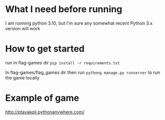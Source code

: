 # What I need before running
I am running python 3.10, but I'm sure any somewhat recent Python 3.x version will work

# How to get started
run in flag-games dir `pip install -r requirements.txt` 

In flag-games/flag_games dir then run `pythong manage.py runserver` to run the game locally

# Example of game
http://ptavakoli.pythonanywhere.com/
